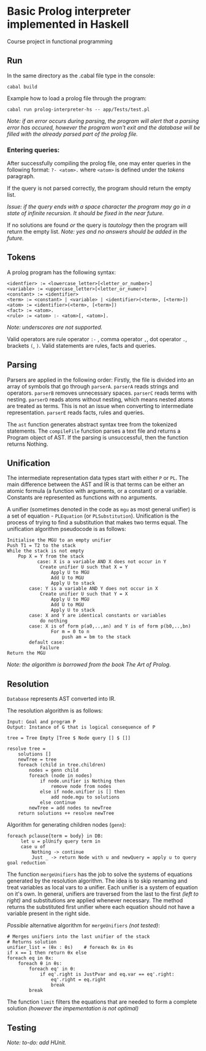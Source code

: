 # Basic Prolog interpreter implemented in Haskell
Course project in functional programming

## Run
In the same directory as the .cabal file type in the console:
```
cabal build
```

Example how to load a prolog file through the program:
```
cabal run prolog-interpreter-hs -- app/Tests/test.pl
```

_Note: if an error occurs during parsing, the program will alert that a parsing error has occured, however the program won't exit and the database will be filled with the already parsed part of the prolog file._

### Entering queries:
After successfully compiling the prolog file, one may enter queries in the following format:
```?- <atom>.```
where ```<atom>``` is defined under the _tokens_ paragraph.

If the query is not parsed correctly, the program should return the empty list.

_Issue: if the query ends with a space character the program may go in a state of infinite recursion. It should be fixed in the near future._

If no solutions are found _or_ the query is _tautology_ then the program will return the empty list. 
_Note: yes and no answers should be added in the future._
 
## Tokens
A prolog program has the following syntax:
```
<identfier> := <lowercase_letter>[<letter_or_number>]
<variable> := <uppercase_letter>[<letter_or_numer>]
<constant> := <identifier>
<term> := <constant> | <variable> | <identifier>(<term>, [<term>])
<atom> := <identifier>(<term>, [<term>])
<fact> := <atom>.
<rule> := <atom> :- <atom>[, <atom>].
```
_Note: underscores are not supported._

Valid operators are rule operator `:-` , comma operator `,`, dot operator `.`, brackets `(`, `)`.
Valid statements are rules, facts and queries.

## Parsing
Parsers are applied in the following order:
Firstly, the file is divided into an array of symbols that go through `parserA`. `parserA` reads strings and operators.
`parserB` removes unnecessary spaces.
`parserC` reads terms with nesting.
`parserD` reads atoms without nesting, which means nested atoms are treated as terms. This is not an issue when converting to intermediate representation.
`parserE` reads facts, rules and queries.


The `ast` function generates abstract syntax tree from the tokenized statements.
The `compileFile` function parses a text file and returns a Program object of AST. If the parsing is unsuccessful, then the function returns Nothing.

## Unification
The intermediate representation data types start with either `P` or `PL`.
The main difference between the AST and IR is that terms can be either an atomic formula (a function with arguments, or a constant) or a variable. Constants are represented as functions with no arguments. 

A unifier (sometimes denoted in the code as `mgu` as most general unifier) is a set of equation - `PLEquation` (or `PLSubstitution`). Unification is the process of trying to find a substitution that makes two terms equal. The unification algorithm pseudocode is as follows:

```
Initialise the MGU to an empty unifier
Push T1 = T2 to the stack
While the stack is not empty
	Pop X = Y from the stack
	       case: X is a variable AND X does not occur in Y
        	Create unifier U such that X = Y
                Apply U to MGU
                Add U to MGU
                Apply U to stack
        case: Y is a variable AND Y does not occur in X
        	Create unifier U such that Y = X
                Apply U to MGU
                Add U to MGU
                Apply U to stack
        case: X and Y are identical constants or variables
        	do nothing
        case: X is of form p(a0,..,an) and Y is of form p(b0,..,bn)
		        For m = 0 to n
                	push am = bm to the stack
        default case:
        	Failure
Return the MGU
```
_Note: the algorithm is borrowed from the book The Art of Prolog._

## Resolution
`Database` represents AST converted into IR.

The resolution algorithm is as follows:
```
Input: Goal and program P
Output: Instance of G that is logical consequence of P

tree = Tree Empty [Tree $ Node query [] $ []]

resolve tree =
    solutions []
    newTree = tree 
    foreach (child in tree.children)
        nodes = genn child
        foreach (node in nodes)
            if node.unifier is Nothing then
                remove node from nodes
            else if node.unifier is [] then
                add node.mgu to solutions
            else continue
        newTree = add nodes to newTree
    return solutions ++ resolve newTree
```

Algorithm for generating children nodes (`genn`):
```
foreach pclause{term = body} in DB:
     let u = plUnify query term in
     case u of
         Nothing -> continue
         Just _ -> return Node with u and newQuery = apply u to query
goal reduction
```
The function `mergeUnifiers` has the job to solve the systems of equations generated by the resolution algorithm. The idea is to skip renaming and treat variables as local vars to a unifier. Each unifier is a system of equation on it's own. In general, unifiers are traversed from the last to the first _(left to right)_ and substitutions are applied whenever necessary. The method returns the substituted first unifier where each equation should not have a variable present in the right side. 

_Possible_ alternative algorithm for `mergeUnifiers` _(not tested)_:
```
# Merges unifiers into the last unifier of the stack
# Returns solution
unifier_list = (θx : θs)    # foreach θx in θs
if x == 1 then return θx else
foreach eq in θx:
    foreach θ in θs:
        foreach eq' in θ:
            if eq'.right is JustPvar and eq.var == eq'.right:
                eq'.right = eq.right
                break
        break
```

The function ```limit``` filters the equations that are needed to form a complete solution _(however the impementation is not optimal)_

## Testing
_Note: to-do: add HUnit._